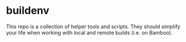 # buildenv

This repo is a collection of helper tools and scripts. They should simplify your
life when working with local and remote builds (i.e. on Bamboo).
